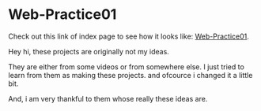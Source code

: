 # Web-Practice01

Check out this link of index page to see how it looks like: [Web-Practice01](https://blackshadow334.github.io/Web-Practice01/).

Hey hi, these projects are originally not my ideas.

They are either from some videos or from somewhere else.
I just tried to learn from them as making these projects. and ofcource i changed it a little bit. 

And, i am very thankful to them whose really these ideas are.
